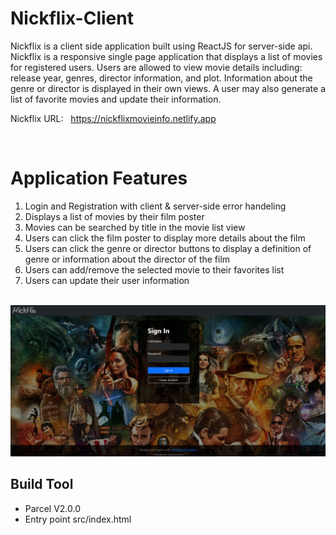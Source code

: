 # Nickflix-Client
Nickflix is a client side application built using ReactJS for server-side api. Nickflix is a responsive single page application that displays a list of movies for registered users. Users are allowed to view movie details including: release year, genres, director information, and plot. Information about the genre or director is displayed in their own views. A user may also generate a list of favorite movies and update their information. 

Nickflix URL: &nbsp; https://nickflixmovieinfo.netlify.app

<br>

# Application Features
1. Login and Registration with client & server-side error handeling
2. Displays a list of movies by their film poster
3. Movies can be searched by title in the movie list view
4. Users can click the film poster to display more details about the film
5. Users can click the genre or director buttons to display a definition of genre or information about the director of the film
6. Users can add/remove the selected movie to their favorites list
7. Users can update their user information

<br>

<img src="./src/images/Nickflix_homescreen.png">

<br>

## Build Tool
* Parcel V2.0.0
* Entry point src/index.html



